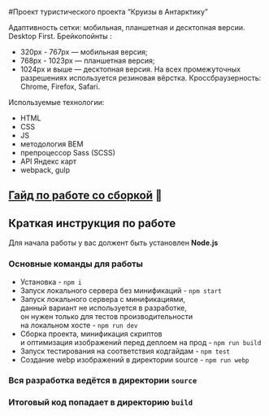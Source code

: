 #Проект туристического проекта “Круизы в Антарктику”

Адаптивность сетки: мобильная, планшетная и десктопная версии. Desktop First.
Брейкопойнты :
  - 320px - 767px — мобильная версия;
  - 768px - 1023px — планшетная версия;
  - 1024px и выше — десктопная версия. 
На всех промежуточных разрешениях используется резиновая вёрстка.
Кроссбраузерность: Chrome, Firefox, Safari.

Используемые технологии:
- HTML
- CSS
- JS
- методология BEM
- препроцессор Sass (SCSS)
- API Яндекс карт
- webpack, gulp



## [Гайд по работе со сборкой](/GUIDE.md) 📕

## Краткая инструкция по работе
Для начала работы у вас должент быть установлен **Node.js**

### Основные команды для работы
- Установка - `npm i`
- Запуск локального сервера без минификаций - `npm start`
- Запуск локального сервера c минификациями, <br>
данный вариант не используется в разработке, <br>
он нужен только для тестов производительности <br>
на локальном хосте  - `npm run dev`
- Сборка проекта, минификация скриптов <br>
и оптимизация изображений перед деплоем на прод - `npm run build`
- Запуск тестирования на соответствия кодгайдам - `npm test`
- Создание webp изображений в директории source - `npm run webp`

### Вся разработка ведётся в директории `source`
### Итоговый код попадает в директорию `build`
